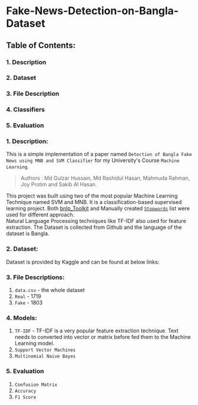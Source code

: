 # Fake-News-Detection-on-Bangla-Dataset

## Table of Contents:
### 1. Description
### 2. Dataset
### 3. File Description
### 4. Classifiers
### 5. Evaluation



### 1. Description:
This is a simple implementation of a paper named `Detection of Bangla Fake News using MNB and
SVM Classifier` for my University's Course `Machine Learning`.
>Authors : Md Gulzar Hussain, Md Rashidul Hasan, Mahmuda Rahman, Joy Protim and Sakib Al Hasan.

This project was built using two of the most popular Machine Learning Technique named SVM and MNB.
It is a classification-based supervised learning project. 
Both [bnlp_Toolkit](https://pypi.org/project/bnlp-toolkit/) and Manually created [`Stopwords`](https://www.ranks.nl/stopwords/bengali) list were used for different approach.  
Natural Language Processing techniques like TF-IDF also used for feature extraction. 
The Dataset is collected from Github and the language of the dataset is Bangla. 

### 2. Dataset:

Dataset is provided by Kaggle and can be found at below links:

### 3. File Descriptions:
1. `data.csv` - the whole dataset
2. `Real` - 1719
3. `Fake` - 1803   

### 4. Models:
1. `TF-IDF` - TF-IDF is a very popular feature extraction technique. Text needs to converted into vector or matrix before fed them to the Machine Learning model.  
2. `Support Vector Machines`
3. `Multinomial Naive Bayes`  

### 5. Evaluation
1. `Confusion Matrix`
2. `Accuracy` 
3. `F1 Score` 
